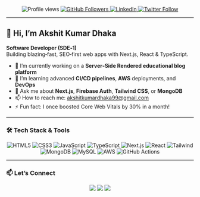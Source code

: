 <!-- PROFILE BADGES -->
<p align="center">
  <img src="https://komarev.com/ghpvc/?username=AkshitKdhaka&color=brightgreen" alt="Profile views"/>
  <a href="https://github.com/AkshitKdhaka">
    <img src="https://img.shields.io/github/followers/AkshitKdhaka?label=Follow&style=social" alt="GitHub Followers"/>
  </a>
  <a href="https://linkedin.com/in/akshit-kumar-dhaka/">
    <img src="https://img.shields.io/badge/LinkedIn-AkshitKumarDhaka-blue?logo=linkedin" alt="LinkedIn"/>
  </a>
  <a href="https://twitter.com/intent/follow?screen_name=AkshitKdhaka99">
    <img src="https://img.shields.io/twitter/follow/AkshitKdhaka99?style=social" alt="Twitter Follow"/>
  </a>
</p>

---

## 👋 Hi, I’m Akshit Kumar Dhaka
**Software Developer (SDE‑1)**  
Building blazing‑fast, SEO‑first web apps with Next.js, React & TypeScript.

- 🔭 I’m currently working on a **Server‑Side Rendered educational blog platform**  
- 🌱 I’m learning advanced **CI/CD pipelines**, **AWS** deployments, and **DevOps**  
- 💬 Ask me about **Next.js**, **Firebase Auth**, **Tailwind CSS**, or **MongoDB**  
- 📫 How to reach me: [akshitkumardhaka99@gmail.com](mailto:akshitkumardhaka99@gmail.com)  
- ⚡ Fun fact: I once boosted Core Web Vitals by 30% in a month!

---

### 🛠️ Tech Stack & Tools
<div align="center">
  <img alt="HTML5"     src="https://img.shields.io/badge/HTML5-E34F26?logo=html5&logoColor=white"/>
  <img alt="CSS3"      src="https://img.shields.io/badge/CSS3-1572B6?logo=css3&logoColor=white"/>
  <img alt="JavaScript"src="https://img.shields.io/badge/JavaScript-F7DF1E?logo=javascript&logoColor=black"/>
  <img alt="TypeScript"src="https://img.shields.io/badge/TypeScript-3178C6?logo=typescript&logoColor=white"/>
  <img alt="Next.js"    src="https://img.shields.io/badge/Next.js-000000?logo=next.js&logoColor=white"/>
  <img alt="React"      src="https://img.shields.io/badge/React-61DAFB?logo=react&logoColor=black"/>
  <img alt="Tailwind"   src="https://img.shields.io/badge/Tailwind_CSS-06B6D4?logo=tailwind-css&logoColor=white"/>
  <img alt="MongoDB"    src="https://img.shields.io/badge/MongoDB-47A248?logo=mongodb&logoColor=white"/>
  <img alt="MySQL"      src="https://img.shields.io/badge/MySQL-003545?logo=mysql&logoColor=white"/>
  <img alt="AWS"        src="https://img.shields.io/badge/AWS-232F3E?logo=amazonaws&logoColor=white"/>
  <img alt="GitHub Actions" src="https://img.shields.io/badge/GitHub_Actions-2088FF?logo=githubactions&logoColor=white"/>
</div>

---

### 📫 Let’s Connect
<p align="center">
  <a href="https://github.com/AkshitKdhaka"><img src="https://img.shields.io/badge/GitHub-AkshitKdhaka-181717?logo=github"/></a>
  <a href="https://www.linkedin.com/in/akshit-kumar-dhaka/"><img src="https://img.shields.io/badge/LinkedIn-Akshit--Kumar--Dhaka-blue?logo=linkedin"/></a>
  <a href="mailto:akshitkumardhaka99@gmail.com"><img src="https://img.shields.io/badge/Email-akshitkumardhaka99@gmail.com-red?logo=gmail"/></a>
</p>


<!---
AkshitKdhaka/AkshitKdhaka is a ✨ special ✨ repository because its `README.md` (this file) appears on your GitHub profile.
You can click the Preview link to take a look at your changes.
--->
